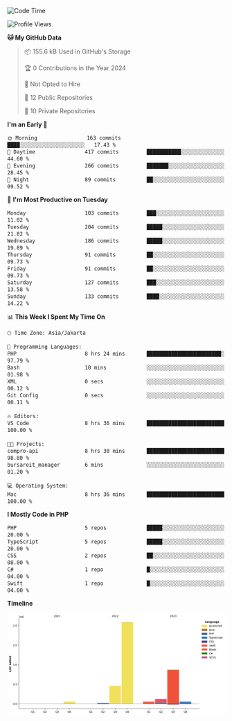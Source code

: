 <!--START_SECTION:waka-->
![Code Time](http://img.shields.io/badge/Code%20Time-350%20hrs%2029%20mins-blue)

![Profile Views](http://img.shields.io/badge/Profile%20Views-0-blue)

**🐱 My GitHub Data** 

> 📦 155.6 kB Used in GitHub's Storage 
 > 
> 🏆 0 Contributions in the Year 2024
 > 
> 🚫 Not Opted to Hire
 > 
> 📜 12 Public Repositories 
 > 
> 🔑 10 Private Repositories 
 > 
**I'm an Early 🐤** 

```text
🌞 Morning                163 commits         ████░░░░░░░░░░░░░░░░░░░░░   17.43 % 
🌆 Daytime                417 commits         ███████████░░░░░░░░░░░░░░   44.60 % 
🌃 Evening                266 commits         ███████░░░░░░░░░░░░░░░░░░   28.45 % 
🌙 Night                  89 commits          ██░░░░░░░░░░░░░░░░░░░░░░░   09.52 % 
```
📅 **I'm Most Productive on Tuesday** 

```text
Monday                   103 commits         ███░░░░░░░░░░░░░░░░░░░░░░   11.02 % 
Tuesday                  204 commits         █████░░░░░░░░░░░░░░░░░░░░   21.82 % 
Wednesday                186 commits         █████░░░░░░░░░░░░░░░░░░░░   19.89 % 
Thursday                 91 commits          ██░░░░░░░░░░░░░░░░░░░░░░░   09.73 % 
Friday                   91 commits          ██░░░░░░░░░░░░░░░░░░░░░░░   09.73 % 
Saturday                 127 commits         ███░░░░░░░░░░░░░░░░░░░░░░   13.58 % 
Sunday                   133 commits         ████░░░░░░░░░░░░░░░░░░░░░   14.22 % 
```


📊 **This Week I Spent My Time On** 

```text
🕑︎ Time Zone: Asia/Jakarta

💬 Programming Languages: 
PHP                      8 hrs 24 mins       ████████████████████████░   97.79 % 
Bash                     10 mins             ░░░░░░░░░░░░░░░░░░░░░░░░░   01.98 % 
XML                      0 secs              ░░░░░░░░░░░░░░░░░░░░░░░░░   00.12 % 
Git Config               0 secs              ░░░░░░░░░░░░░░░░░░░░░░░░░   00.11 % 

🔥 Editors: 
VS Code                  8 hrs 36 mins       █████████████████████████   100.00 % 

🐱‍💻 Projects: 
compro-api               8 hrs 30 mins       █████████████████████████   98.80 % 
bursareit_manager        6 mins              ░░░░░░░░░░░░░░░░░░░░░░░░░   01.20 % 

💻 Operating System: 
Mac                      8 hrs 36 mins       █████████████████████████   100.00 % 
```

**I Mostly Code in PHP** 

```text
PHP                      5 repos             █████░░░░░░░░░░░░░░░░░░░░   20.00 % 
TypeScript               5 repos             █████░░░░░░░░░░░░░░░░░░░░   20.00 % 
CSS                      2 repos             ██░░░░░░░░░░░░░░░░░░░░░░░   08.00 % 
C#                       1 repo              █░░░░░░░░░░░░░░░░░░░░░░░░   04.00 % 
Swift                    1 repo              █░░░░░░░░░░░░░░░░░░░░░░░░   04.00 % 
```



**Timeline**

![Lines of Code chart](https://raw.githubusercontent.com/brstreet2/brstreet2/main/assets/bar_graph.png)


<!--END_SECTION:waka-->
